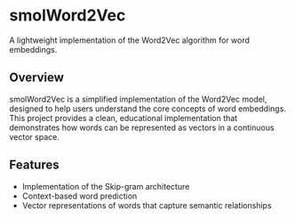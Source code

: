 # smolWord2Vec

A lightweight implementation of the Word2Vec algorithm for word embeddings.

## Overview

smolWord2Vec is a simplified implementation of the Word2Vec model, designed to help users understand the core concepts of word embeddings. This project provides a clean, educational implementation that demonstrates how words can be represented as vectors in a continuous vector space.

## Features

- Implementation of the Skip-gram architecture
- Context-based word prediction
- Vector representations of words that capture semantic relationships
